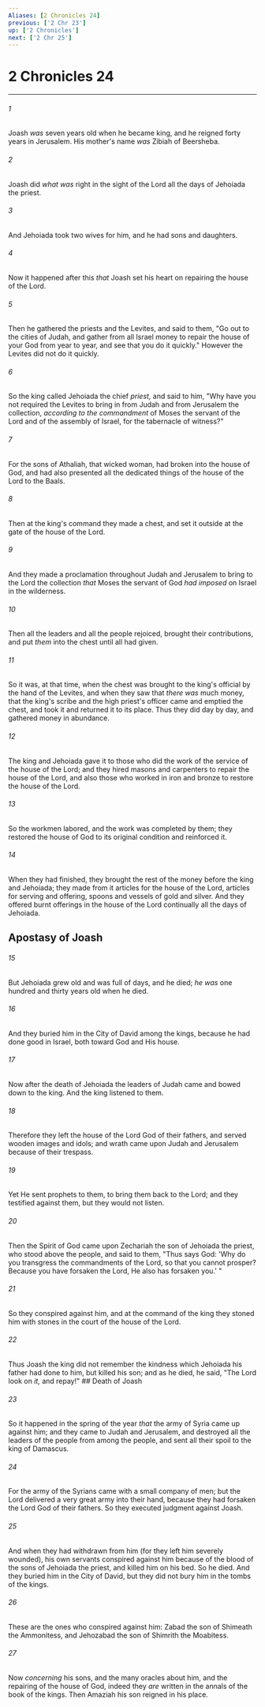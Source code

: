 ```yaml
---
Aliases: [2 Chronicles 24]
previous: ['2 Chr 23']
up: ['2 Chronicles']
next: ['2 Chr 25']
---
```

# 2 Chronicles 24

***


###### 1 
Joash _was_ seven years old when he became king, and he reigned forty years in Jerusalem. His mother's name _was_ Zibiah of Beersheba. 

###### 2 
Joash did _what was_ right in the sight of the Lord all the days of Jehoiada the priest. 

###### 3 
And Jehoiada took two wives for him, and he had sons and daughters. 

###### 4 
Now it happened after this _that_ Joash set his heart on repairing the house of the Lord. 

###### 5 
Then he gathered the priests and the Levites, and said to them, "Go out to the cities of Judah, and gather from all Israel money to repair the house of your God from year to year, and see that you do it quickly." However the Levites did not do it quickly. 

###### 6 
So the king called Jehoiada the chief _priest,_ and said to him, "Why have you not required the Levites to bring in from Judah and from Jerusalem the collection, _according to the commandment_ of Moses the servant of the Lord and of the assembly of Israel, for the tabernacle of witness?" 

###### 7 
For the sons of Athaliah, that wicked woman, had broken into the house of God, and had also presented all the dedicated things of the house of the Lord to the Baals. 

###### 8 
Then at the king's command they made a chest, and set it outside at the gate of the house of the Lord. 

###### 9 
And they made a proclamation throughout Judah and Jerusalem to bring to the Lord the collection _that_ Moses the servant of God _had imposed_ on Israel in the wilderness. 

###### 10 
Then all the leaders and all the people rejoiced, brought their contributions, and put _them_ into the chest until all had given. 

###### 11 
So it was, at that time, when the chest was brought to the king's official by the hand of the Levites, and when they saw that _there was_ much money, that the king's scribe and the high priest's officer came and emptied the chest, and took it and returned it to its place. Thus they did day by day, and gathered money in abundance. 

###### 12 
The king and Jehoiada gave it to those who did the work of the service of the house of the Lord; and they hired masons and carpenters to repair the house of the Lord, and also those who worked in iron and bronze to restore the house of the Lord. 

###### 13 
So the workmen labored, and the work was completed by them; they restored the house of God to its original condition and reinforced it. 

###### 14 
When they had finished, they brought the rest of the money before the king and Jehoiada; they made from it articles for the house of the Lord, articles for serving and offering, spoons and vessels of gold and silver. And they offered burnt offerings in the house of the Lord continually all the days of Jehoiada.

## Apostasy of Joash 

###### 15 
But Jehoiada grew old and was full of days, and he died; _he was_ one hundred and thirty years old when he died. 

###### 16 
And they buried him in the City of David among the kings, because he had done good in Israel, both toward God and His house. 

###### 17 
Now after the death of Jehoiada the leaders of Judah came and bowed down to the king. And the king listened to them. 

###### 18 
Therefore they left the house of the Lord God of their fathers, and served wooden images and idols; and wrath came upon Judah and Jerusalem because of their trespass. 

###### 19 
Yet He sent prophets to them, to bring them back to the Lord; and they testified against them, but they would not listen. 

###### 20 
Then the Spirit of God came upon Zechariah the son of Jehoiada the priest, who stood above the people, and said to them, "Thus says God: 'Why do you transgress the commandments of the Lord, so that you cannot prosper? Because you have forsaken the Lord, He also has forsaken you.' " 

###### 21 
So they conspired against him, and at the command of the king they stoned him with stones in the court of the house of the Lord. 

###### 22 
Thus Joash the king did not remember the kindness which Jehoiada his father had done to him, but killed his son; and as he died, he said, "The Lord look on _it,_ and repay!" ## Death of Joash 

###### 23 
So it happened in the spring of the year _that_ the army of Syria came up against him; and they came to Judah and Jerusalem, and destroyed all the leaders of the people from among the people, and sent all their spoil to the king of Damascus. 

###### 24 
For the army of the Syrians came with a small company of men; but the Lord delivered a very great army into their hand, because they had forsaken the Lord God of their fathers. So they executed judgment against Joash. 

###### 25 
And when they had withdrawn from him (for they left him severely wounded), his own servants conspired against him because of the blood of the sons of Jehoiada the priest, and killed him on his bed. So he died. And they buried him in the City of David, but they did not bury him in the tombs of the kings. 

###### 26 
These are the ones who conspired against him: Zabad the son of Shimeath the Ammonitess, and Jehozabad the son of Shimrith the Moabitess. 

###### 27 
Now _concerning_ his sons, and the many oracles about him, and the repairing of the house of God, indeed they _are_ written in the annals of the book of the kings. Then Amaziah his son reigned in his place.
